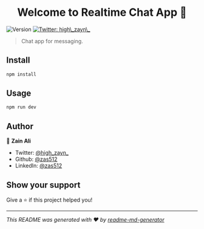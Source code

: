 <h1 align="center">Welcome to Realtime Chat App 👋</h1>
<p>
  <img alt="Version" src="https://img.shields.io/badge/version-0.1.0-blue.svg?cacheSeconds=2592000" />
  <a href="https://twitter.com/high\_zayn\_" target="_blank">
    <img alt="Twitter: high\_zayn\_" src="https://img.shields.io/twitter/follow/high\_zayn\_.svg?style=social" />
  </a>
</p>

> Chat app for messaging.

## Install

```sh
npm install
```

## Usage

```sh
npm run dev
```

## Author

👤 **Zain Ali**

* Twitter: [@high\_zayn\_](https://twitter.com/high\_zayn\_)
* Github: [@zas512](https://github.com/zas512)
* LinkedIn: [@zas512](https://linkedin.com/in/zas512)

## Show your support

Give a ⭐️ if this project helped you!

***
_This README was generated with ❤️ by [readme-md-generator](https://github.com/kefranabg/readme-md-generator)_